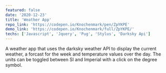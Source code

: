 ```yaml
---
featured: false
date: '2020-12-23'
title: 'Weather App'
repo_link: 'https://codepen.io/Knochenmark/pen/ZpYKPE'
demo_link: 'https://codepen.io/Knochenmark/full/ZpYKPE/'
techs: ['Javascript', 'Jquery', 'Pug', 'Stylus', 'Darksky Api']
---
```


A weather app that uses the darksky weather API to display the current weather, a forcast for the week and temperature values over the day. The units can be toggled between SI and Imperial with a click on the degree symbol.
